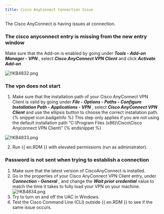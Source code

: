 ```yaml
---
title: Cisco AnyConnect Connection Issue
---
```

The Cisco AnyConnect is having issues at connection.
### The cisco anyconnect entry is missing from the new entry window
Make sure that the Add-on is enabled by going under ***Tools - Add-on Manager - VPN*** , select ***Cisco AnyConnect VPN Client*** and click ***Activate Add-on***  

![!!KB4832.png](https://webdevolutions.azureedge.net/docs/en/kb/KB4832.png)

### The vpn does not start
1. Make sure that the installation path of your Cisco AnyConnect VPN Client is valid by going under ***File - Options - Paths - Configure Installation Path - Applications - VPN*** , select ***Cisco AnyConnect VPN Client*** and use the ellipsis button to choose the correct installation path.  
{% snippet icon.badgeInfo %}
This step only applies if you are not using the default installation path “C:\Program Files (x86)\Cisco\Cisco Anyconnect VPN Client\”
{% endsnippet %}  

![!!KB4833.png](https://webdevolutions.azureedge.net/docs/en/kb/KB4833.png)

2. Run {{ en.RDM }} with elevated permissions (run as administrator).

### Password is not sent when trying to establish a connection
1. Make sure that the latest version of CiscoAnyConnect is installed.
1. Go in the properties of your Cisco AnyConnect VPN Client entry, under ***Connection - General*** , and change the ***Wait prior credential*** value to match the time it takes to fully load your VPN on your machine.  
![!!KB4834.png](https://webdevolutions.azureedge.net/docs/en/kb/KB4834.png)
1. Try to turn on and off the UAC in Windows.
1. Test the Cisco Command Line (CLI) outside {{ en.RDM }} to see if the same issue occurs.
